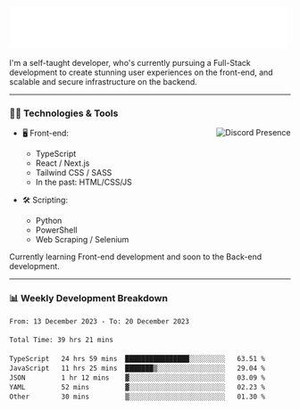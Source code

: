 <img src="assets/wave.svg" alt=":wave:" />

I'm a self-taught developer, who's currently pursuing a Full-Stack development to create stunning user experiences on the front-end, and scalable and secure infrastructure on the backend.

---

### 🧑‍💻 Technologies & Tools

<a href="https://discord.com/users/414304208649453568" target="_blank" rel="nofollow">
   <img src="https://lanyard-profile-readme.vercel.app/api/414304208649453568?idleMessage=Probably%20doing%20something%20else..." alt="Discord Presence" align="right">
</a>

- 🖥️ Front-end:

  - TypeScript
  - React / Next.js
  - Tailwind CSS / SASS
  - In the past: HTML/CSS/JS

- 🛠 Scripting:

  - Python
  - PowerShell
  - Web Scraping / Selenium

Currently learning Front-end development and soon to the Back-end development.

---

### 📊 Weekly Development Breakdown

<!-- ![ccrsxx's GitHub Stats](https://github-readme-stats.vercel.app/api?username=ccrsxx&count_private=true&theme=tokyonight) -->
<!-- ![ccrsxx's Top Langs](https://github-readme-stats.vercel.app/api/top-langs/?username=ccrsxx&hide=lua,java,html&theme=tokyonight) -->

<!--START_SECTION:waka-->

```txt
From: 13 December 2023 - To: 20 December 2023

Total Time: 39 hrs 21 mins

TypeScript   24 hrs 59 mins  ████████████████░░░░░░░░░   63.51 %
JavaScript   11 hrs 25 mins  ███████▒░░░░░░░░░░░░░░░░░   29.04 %
JSON         1 hr 12 mins    ▓░░░░░░░░░░░░░░░░░░░░░░░░   03.09 %
YAML         52 mins         ▓░░░░░░░░░░░░░░░░░░░░░░░░   02.23 %
Other        30 mins         ▒░░░░░░░░░░░░░░░░░░░░░░░░   01.30 %
```

<!--END_SECTION:waka-->
